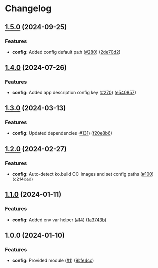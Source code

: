 # Changelog

## [1.5.0](https://github.com/ankorstore/yokai/compare/config/v1.4.0...config/v1.5.0) (2024-09-25)


### Features

* **config:** Added config default path ([#280](https://github.com/ankorstore/yokai/issues/280)) ([2de70d2](https://github.com/ankorstore/yokai/commit/2de70d2aaed23f9bf867e4806c2c84fdf1b77736))

## [1.4.0](https://github.com/ankorstore/yokai/compare/config/v1.3.0...config/v1.4.0) (2024-07-26)


### Features

* **config:** Added app description config key ([#270](https://github.com/ankorstore/yokai/issues/270)) ([e540857](https://github.com/ankorstore/yokai/commit/e54085755430b171277c038719611a667b284c85))

## [1.3.0](https://github.com/ankorstore/yokai/compare/config/v1.2.0...config/v1.3.0) (2024-03-13)


### Features

* **config:** Updated dependencies ([#131](https://github.com/ankorstore/yokai/issues/131)) ([f20e8b6](https://github.com/ankorstore/yokai/commit/f20e8b617639607c9bc0f22cf9857505bbbd7384))

## [1.2.0](https://github.com/ankorstore/yokai/compare/config/v1.1.0...config/v1.2.0) (2024-02-27)


### Features

* **config:** Auto-detect ko.build OCI images and set config paths ([#100](https://github.com/ankorstore/yokai/issues/100)) ([c214cad](https://github.com/ankorstore/yokai/commit/c214cad80af6e0fa43aa3aa16af3fb159c76270f))

## [1.1.0](https://github.com/ankorstore/yokai/compare/config/v1.0.0...config/v1.1.0) (2024-01-11)


### Features

* **config:** Added env var helper ([#14](https://github.com/ankorstore/yokai/issues/14)) ([1a3743b](https://github.com/ankorstore/yokai/commit/1a3743b80ed61444d49237b7b151de7f8aad2b14))

## 1.0.0 (2024-01-10)


### Features

* **config:** Provided module ([#1](https://github.com/ankorstore/yokai/issues/1)) ([9bfe4cc](https://github.com/ankorstore/yokai/commit/9bfe4cc14b447457735ee0f23a229a7006a5b5fc))
